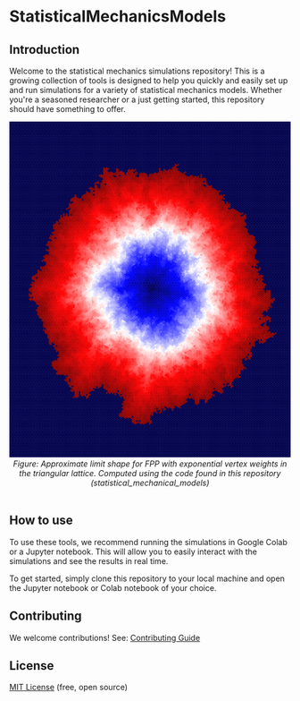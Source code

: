 # StatisticalMechanicsModels

## Introduction
Welcome to the statistical mechanics simulations repository! This is a growing collection of tools is designed to help you quickly and easily set up and run simulations for a variety of statistical mechanics models. Whether you're a seasoned researcher or a just getting started, this repository should have something to offer.


<div align="center">
  <img src="/.github/images/LimitShape.png" style="width:600px;height:600px;">
  <br>
  <em>Figure: Approximate limit shape for FPP with exponential vertex weights in the triangular lattice. Computed using the code found in this repository (statistical_mechanical_models) </em>
</div>
<br>


## How to use
To use these tools, we recommend running the simulations in Google Colab or a Jupyter notebook. This will allow you to easily interact with the simulations and see the results in real time.

To get started, simply clone this repository to your local machine and open the Jupyter notebook or Colab notebook of your choice.
 


## Contributing

We welcome contributions! See: [Contributing Guide](https://github.com/DavidMichaelH/StatisticalMechanicsModels/blob/main/CONTRIBUTING.md)

## License

[MIT License](https://github.com/DavidMichaelH/StatisticalMechanicsModels/blob/main/LICENSE) (free, open source)
 
 
